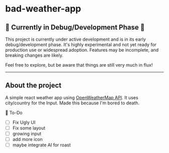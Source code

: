 # bad-weather-app

## 🚧 Currently in Debug/Development Phase 🚧

This project is currently under active development and is in its early debug/development phase. It's highly experimental and not yet ready for production use or widespread adoption. Features may be incomplete, and breaking changes are likely.

Feel free to explore, but be aware that things are still very much in flux!

---

## About the project

A simple react weather app using [OpenWeatherMap API](https://openweathermap.org/). It uses city/country for the Input. Made this because I'm bored to death.

📌 To-Do

- [ ] Fix Ugly UI
- [ ] Fix some layout
- [ ] growing input
- [ ] add more icon
- [ ] maybe integrate AI for roast
